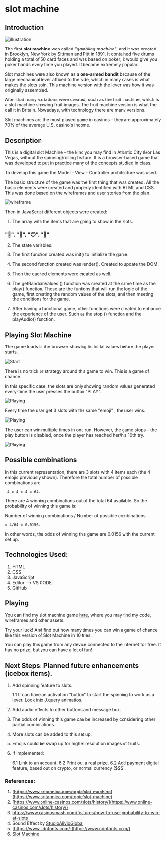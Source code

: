 # slot machine
## Introduction

![illustration](src/slot_asset.png) 

The first **slot machine** was called *"gambling machine"*, and it was created in Brooklyn, New York by Sittman and Pitt in 1891. It contained five drums holding a total of 50 card faces and was based on poker; it would give you poker hands every time you played. It became extremely popular.

Slot machines were also known as a **one-armed** **bandit** because of the large mechanical lever affixed to the side, which in many cases is what makes the slots spin. This machine version with the lever was how it was originally assembled.

After that many variations were created, such as the fruit machine, which is a slot machine showing fruit images. The fruit machine version is what the call it in Britain. Nowadays, with technology there are many versions.

Slot machines are the most played game in casinos - they are approximately 70% of the average U.S. casino's income.


## Description

This is a digital slot Machine - the kind you may find in Atlantic City &/or Las Vegas, without the spinning/rolling feature. It is a browser-based game that was developed to put in practice many of the concepts studied in class.

To develop this game the Model - View - Controller architecture was used.

The basic structure of the game was the first thing that was created. All the basic elements were created and properly identified with HTML and CSS. This was done based on the wireframes and user stories from the plan.

![wireframe](plan/wireframe1.png)

Then in JavaScript different objects were created:

1. The array with the items that are going to show in the slots.

###  "🎩", "🏡", "😑", "🦄"

2. The state variables.

3. The first function created was init() to initialize the game.

4. The second function created was render(). Created to update the DOM.

5. Then the cached elements were created as well.

6. The getRandomValues () function was created at the same time as the play() function.
   These are the funtions that will run the logic of the game, first creating the random values of the slots, and then meeting the conditions for the game.

7. After having a functional game, other functions were created to enhance the experience of the user. Such as the stop () function and the playAudio() function.

## Playing Slot Machine

The game loads in the browser showing its initial values before the player starts.

![Start](src/game0.png)

There is no trick or strategy around this game to win. This is a game of chance. 

In this specific case, the slots are only showing random values generated every-time the user presses the button "PLAY".

![Playing](src/game01.png)

Every time the user get 3 slots with the same "emoji" , the user wins. 

![Playing](src/game1.png)

The user can win multiple times in one run. However, the game stops - the play button is disabled, once the player has reached her/his 10th try.

![Playing](src/game2.png)

## Possible combinations

In this current representation, there are 3 slots with 4 items each (the 4 emojis previously shown). Therefore the total number of possible combinations are:

	 4 x 4 x 4 = 64.

There are 4 winning combinations out of the total 64 available. So the probability of winning this game is:

Number of winning combinations / Number of possible combinations

	= 4/64 = 0.0156.

In other words, the odds of winning this game are 0.0156 with the current set up.


## Technologies Used: 

1. HTML
2. CSS
3. JavaScript
4. Editor --> VS CODE.
5. GitHub


## Playing 

You can find my slot machine game [here](https://gianellin.github.io/slot_machineGame/), where you may find my code, wireframes and other assets.

Try your luck! And find out how many times you can win a game of chance like this version of Slot Machine in 10 tries.

You can play this game from any device connected to the internet for free. It has no prize, but you can have a lot of fun!

## Next Steps: Planned future enhancements (icebox items).

1. Add spinning feature to slots.

    1.1 It can have an activation "button" to start the spinning to work as a lever.
		Look into J.query animatios.

2. Add audio effects to other buttons and message box.
3. The odds of winning this game can be increased by considering other partial combinations.
4. More slots can be added to this set up.
5. Emojis could be swap up for higher resolution images of fruits.
6. If implemented:

    6.1 Link to an account.
    6.2 Print out a real prize.
    6.2 Add payment digital feature, based out on crypto, or normal currency ($$$).

### References: 

1. [https://www.britannica.com/topic/slot-machine](https://www.britannica.com/topic/slot-machine)
2. [https://www.online-casinos.com/slots/history/](https://www.online-casinos.com/slots/history/)
3. [https://www.casinosmash.com/features/how-to-use-probability-to-win-at-slots ](https://www.casinosmash.com/features/how-to-use-probability-to-win-at-slots) 
4. Sound Effect by [StudioAlivioGlobal](https://pixabay.com/sound-effects//?utm_source=link-attribution&amp;utm_medium=referral&amp;utm_campaign=music&amp;utm_content=124464)
5. [https://www.cdnfonts.com/](https://www.cdnfonts.com/)
6. [Slot Machine](https://gianellin.github.io/slot_machineGame/) 